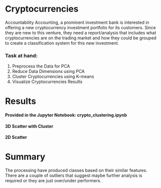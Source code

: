 # Cryptocurrencies

Accountability Accounting, a prominent investment bank is interested in offering a new cryptocurrency investment portfolio for its customers. Since they are new to this venture, they need a report/analysis that includes what cryptocurrencies are on the trading market and how they could be grouped to create a classification system for this new investment.

### Task at hand:

1.	Preprocess the Data for PCA
2.	Reduce Data Dimensions using PCA
3.	Cluster Cryptocurrencies using K-means
4.	Visualize Cryptocurrencies Results

# Results

#### Provided in the Jupyter Notebook: crypto_clustering.ipynb

#### 3D Scatter with Cluster

#### 2D Scatter 


# Summary

The processing have produced classes based on their similar features. There are a couple of outliers that suggest maybe further analysis is required or they are just over/under performers.

